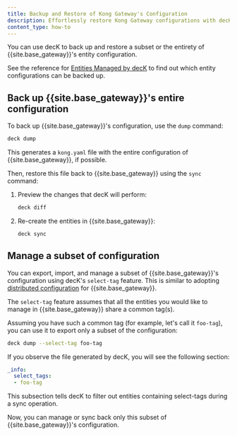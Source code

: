 ```yaml
---
title: Backup and Restore of Kong Gateway's Configuration
description: Effortlessly restore Kong Gateway configurations with decK documentation. Follow the step-by-step guide for backup and restore processes. Get started now!
content_type: how-to
---
```


You can use decK to back up and restore a subset or the entirety of
{{site.base_gateway}}'s entity configuration. 

See the reference for [Entities Managed by decK](/deck/{{page.kong_version}}/reference/entities/)
to find out which entity configurations can be backed up.

## Back up {{site.base_gateway}}'s entire configuration

To back up {{site.base_gateway}}'s configuration, use the `dump` command:

```sh
deck dump
```
This generates a `kong.yaml` file with the entire configuration of {{site.base_gateway}}, if possible. 

Then, restore this file back to {{site.base_gateway}} using the `sync` command:

1. Preview the changes that decK will perform:
    
    ```sh
    deck diff
    ```

2. Re-create the entities in {{site.base_gateway}}:
    
    ```sh
    deck sync
    ```

## Manage a subset of configuration

You can export, import, and manage a subset of {{site.base_gateway}}'s configuration using decK's
`select-tag` feature. This is similar to adopting
[distributed configuration](/deck/{{page.kong_version}}/guides/distributed-configuration) for {{site.base_gateway}}.

The `select-tag` feature assumes that all the entities you would like to manage
in {{site.base_gateway}} share a common tag(s).

Assuming you have such a common tag (for example, let's call it `foo-tag`),
you can use it to export only a subset of the configuration:

```sh
deck dump --select-tag foo-tag
```

If you observe the file generated by decK, you will see the following section:

```yaml
_info:
  select_tags:
  - foo-tag
```

This subsection tells decK to filter out entities containing select-tags during
a sync operation.

Now, you can manage or sync back only this subset of {{site.base_gateway}}'s configuration.
